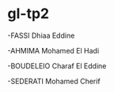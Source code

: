 # gl-tp2

-FASSI Dhiaa Eddine

-AHMIMA Mohamed El Hadi

-BOUDELEIO Charaf El Eddine

-SEDERATI Mohamed Cherif
